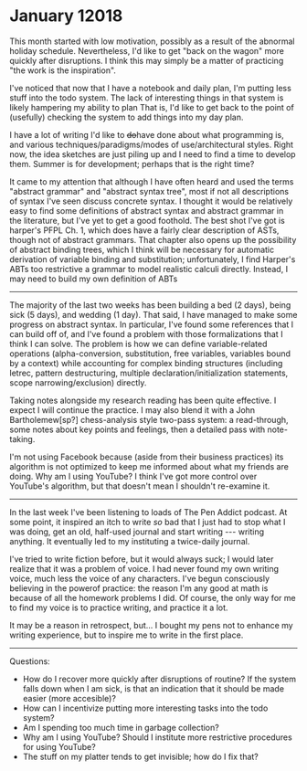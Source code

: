 # January 12018

This month started with low motivation, possibly as a result of the abnormal holiday schedule.
Nevertheless, I'd like to get "back on the wagon" more quickly after disruptions.
I think this may simply be a matter of practicing "the work is the inspiration".

I've noticed that now that I have a notebook and daily plan, I'm putting less stuff into the todo system.
The lack of interesting things in that system is likely hampering my ability to plan 
That is, I'd like to get back to the point of (usefully) checking the system to add things into my day plan.

I have a lot of writing I'd like to <del>do</del>have done about what programming is, and various techniques/paradigms/modes of use/architectural styles.
Right now, the idea sketches are just piling up and I need to find a time to develop them.
Summer is for development; perhaps that is the right time?

It came to my attention that although I have often heard and used the terms "abstract grammar" and "abstract syntax tree", most if not all descriptions of syntax I've seen discuss concrete syntax.
I thought it would be relatively easy to find some definitions of abstract syntax and abstract grammar in the literature, but I've yet to get a good foothold.
The best shot I've got is harper's PFPL Ch. 1, which does have a fairly clear description of ASTs, though not of abstract grammars.
That chapter also opens up the possibility of abstract binding trees, which I think will be necessary for automatic derivation of variable binding and substitution; unfortunately, I find Harper's ABTs too restrictive a grammar to model realistic calculi directly.
Instead, I may need to build my own definition of ABTs

---

The majority of the last two weeks has been building a bed (2 days), being sick (5 days), and wedding (1 day).
That said, I have managed to make some progress on abstract syntax.
In particular, I've found some references that I can build off of, and I've found a problem with those formalizations that I think I can solve.
The problem is how we can define variable-related operations (alpha-conversion, substitution, free variables, variables bound by a context) while accounting for complex binding structures (including letrec, pattern destructuring, multiple declaration/initialization statements, scope narrowing/exclusion) directly.

Taking notes alongside my research reading has been quite effective.
I expect I will continue the practice.
I may also blend it with a John Bartholemew[sp?] chess-analysis style two-pass system: a read-through, some notes about key points and feelings, then a detailed pass with note-taking.

I'm not using Facebook because (aside from their business practices) its algorithm is not optimized to keep me informed about what my friends are doing.
Why am I using YouTube?
I think I've got more control over YouTube's algorithm, but that doesn't mean I shouldn't re-examine it.

---

In the last week I've been listening to loads of The Pen Addict podcast.
At some point, it inspired an itch to write _so_ bad that I just had to stop what I was doing, get an old, half-used journal and start writing --- writing anything.
It eventually led to my instituting a twice-daily journal.

I've tried to write fiction before, but it would always suck;
I would later realize that it was a problem of voice.
I had never found my own writing voice, much less the voice of any characters.
I've begun consciously believing in the powerof practice: the reason I'm any good at math is because of all the homework problems I did.
Of course, the only way for me to find my voice is to practice writing, and practice it a lot.

It may be a reason in retrospect, but... I bought my pens not to enhance my writing experience, but to inspire me to write in the first place.

---

Questions:
  * How do I recover more quickly after disruptions of routine?
    If the system falls down when I am sick, is that an indication that it should be made easier (more accesible)?
  * How can I incentivize putting more interesting tasks into the todo system?
  * Am I spending too much time in garbage collection?
  * Why am I using YouTube? Should I institute more restrictive procedures for using YouTube?
  * The stuff on my platter tends to get invisible; how do I fix that?